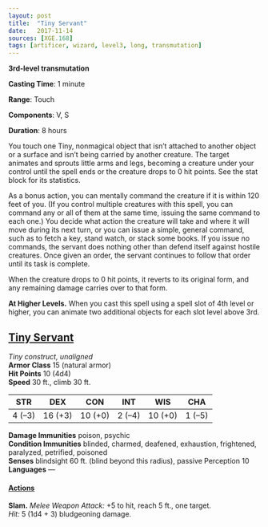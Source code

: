 ```yaml
---
layout: post
title:  "Tiny Servant"
date:   2017-11-14
sources: [XGE.168]
tags: [artificer, wizard, level3, long, transmutation]
---
```


**3rd-level transmutation**

**Casting Time**: 1 minute

**Range**: Touch

**Components**: V, S

**Duration**: 8 hours

You touch one Tiny, nonmagical object that isn’t attached to another object or a surface and isn’t being carried by another creature. The target animates and sprouts little arms and legs, becoming a creature under your control until the spell ends or the creature drops to 0 hit points. See the stat block for its statistics.

As a bonus action, you can mentally command the creature if it is within 120 feet of you. (If you control multiple creatures with this spell, you can command any or all of them at the same time, issuing the same command to each one.) You decide what action the creature will take and where it will move during its next turn, or you can issue a simple, general command, such as to fetch a key, stand watch, or stack some books. If you issue no commands, the servant does nothing other than defend itself against hostile creatures. Once given an order, the servant continues to follow that order until its task is complete.

When the creature drops to 0 hit points, it reverts to its original form, and any remaining damage carries over to that form.

**At Higher Levels.** When you cast this spell using a spell slot of 4th level or higher, you can animate two additional objects for each slot level above 3rd.

## <u>Tiny Servant</u>
*Tiny construct, unaligned*  
**Armor Class** 15 (natural armor)  
**Hit Points** 10 (4d4)  
**Speed** 30 ft., climb 30 ft.

|STR   | DEX   | CON   |INT   |WIS    |CHA   |
|:----:|:-----:|:-----:|:----:|:-----:|:----:|
|4 (–3)|16 (+3)|10 (+0)|2 (–4)|10 (+0)|1 (–5)|

**Damage Immunities** poison, psychic  
**Condition Immunities** blinded, charmed, deafened, exhaustion, frightened, paralyzed, petrified, poisoned  
**Senses** blindsight 60 ft. (blind beyond this radius), passive Perception 10  
**Languages** —

#### <u>Actions</u>
**Slam.** *Melee Weapon Attack:* +5 to hit, reach 5 ft., one target.  
*Hit:* 5 (1d4 + 3) bludgeoning damage.
